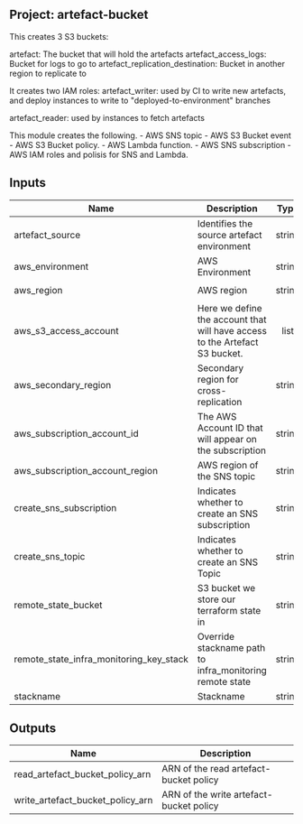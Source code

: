  ## Project: artefact-bucket

This creates 3 S3 buckets:

artefact: The bucket that will hold the artefacts
artefact_access_logs: Bucket for logs to go to
artefact_replication_destination: Bucket in another region to replicate to

It creates two IAM roles:
artefact_writer: used by CI to write new artefacts, and deploy instances
to write to "deployed-to-environment" branches

artefact_reader: used by instances to fetch artefacts

This module creates the following.
     - AWS SNS topic
     - AWS S3 Bucket event
     - AWS S3 Bucket policy.
     - AWS Lambda function.
     - AWS SNS subscription
     - AWS IAM roles and polisis for SNS and Lambda.

## Inputs

| Name | Description | Type | Default | Required |
|------|-------------|:----:|:-----:|:-----:|
| artefact\_source | Identifies the source artefact environment | string | n/a | yes |
| aws\_environment | AWS Environment | string | n/a | yes |
| aws\_region | AWS region | string | `"eu-west-1"` | no |
| aws\_s3\_access\_account | Here we define the account that will have access to the Artefact S3 bucket. | list | n/a | yes |
| aws\_secondary\_region | Secondary region for cross-replication | string | `"eu-west-2"` | no |
| aws\_subscription\_account\_id | The AWS Account ID that will appear on the subscription | string | n/a | yes |
| aws\_subscription\_account\_region | AWS region of the SNS topic | string | `"eu-west-1"` | no |
| create\_sns\_subscription | Indicates whether to create an SNS subscription | string | `"false"` | no |
| create\_sns\_topic | Indicates whether to create an SNS Topic | string | `"false"` | no |
| remote\_state\_bucket | S3 bucket we store our terraform state in | string | n/a | yes |
| remote\_state\_infra\_monitoring\_key\_stack | Override stackname path to infra_monitoring remote state | string | `""` | no |
| stackname | Stackname | string | n/a | yes |

## Outputs

| Name | Description |
|------|-------------|
| read\_artefact\_bucket\_policy\_arn | ARN of the read artefact-bucket policy |
| write\_artefact\_bucket\_policy\_arn | ARN of the write artefact-bucket policy |

